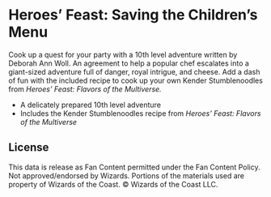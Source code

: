 # Heroes’ Feast: Saving the Children’s Menu 

Cook up a quest for your party with a 10th level adventure written by Deborah Ann Woll. An agreement to help a popular chef escalates into a giant-sized adventure full of danger, royal intrigue, and cheese. Add a dash of fun with the included recipe to cook up your own Kender Stumblenoodles from *Heroes’ Feast: Flavors of the Multiverse.*

- A delicately prepared 10th level adventure
- Includes the Kender Stumblenoodles recipe from *Heroes’ Feast: Flavors of the Multiverse*

## License

This data is release as Fan Content permitted under the Fan Content Policy. Not approved/endorsed by Wizards. Portions of the materials used are property of Wizards of the Coast. © Wizards of the Coast LLC.

